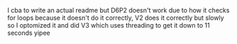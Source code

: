 I cba to write an actual readme but D6P2 doesn't work due to how it checks for loops because it doesn't do it correctly, V2 does it correctly but slowly so I optomized it and did V3 which uses threading to get it down to 11 seconds yipee
